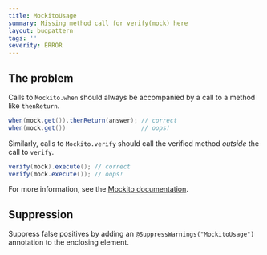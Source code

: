 ```yaml
---
title: MockitoUsage
summary: Missing method call for verify(mock) here
layout: bugpattern
tags: ''
severity: ERROR
---
```


<!--
*** AUTO-GENERATED, DO NOT MODIFY ***
To make changes, edit the @BugPattern annotation or the explanation in docs/bugpattern.
-->

## The problem
Calls to `Mockito.when` should always be accompanied by a call to a method
like `thenReturn`.

```java
when(mock.get()).thenReturn(answer); // correct
when(mock.get())                     // oops!
```

Similarly, calls to `Mockito.verify` should call the verified method *outside*
the call to `verify`.

```java
verify(mock).execute(); // correct
verify(mock.execute()); // oops!
```

For more information, see the [Mockito documentation][docs].

[docs]: http://github.com/mockito/mockito/wiki/FAQ#what-are-unfinished-verificationstubbing-errors

## Suppression
Suppress false positives by adding an `@SuppressWarnings("MockitoUsage")` annotation to the enclosing element.
